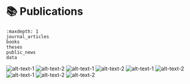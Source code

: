 # <span>📚</span> Publications

```{toctree}
:maxdepth: 1
journal_articles
books
theses
public_news
data
```

![alt-text-1](../.gitbook/assets/cover_cohenadad11_in_vivo_evidence_of_disseminated_subpial_t2_signal_changes_in_multiple_sclerosis_at_7_t.png) 
![alt-text-2](../.gitbook/assets/cover_cohenadad11_32-channel_rf_coil_optimized_for_brain_and_cervical_spinal_cord_at_3_t.png)
![alt-text-1](../.gitbook/assets/cover_zhao14_nineteen-channel_receive_array_and_four-channel_transmit_array_coil_for_cervical_spinal_cord_imaging_at_7t.jpeg) 
![alt-text-2](../.gitbook/assets/cover_cohenadad12_cervical_spinal_cord_injection_of_epidural_corticosteroids.png)
![alt-text-1](../.gitbook/assets/cover_bilgic12_accelerated_diffusion_spectrum_imaging_with_compressed_sensing_using_adaptive_dictionaries.jpeg)
![alt-text-2](../.gitbook/assets/mangeat_2015_nimg_cover.png)
![alt-text-1](../.gitbook/assets/cover_neurotrauma_2018.jpeg)
![alt-text-2](../.gitbook/assets/cover_brain_2020.png)
![alt-text-2](../.gitbook/assets/cover_aigner24.png)
